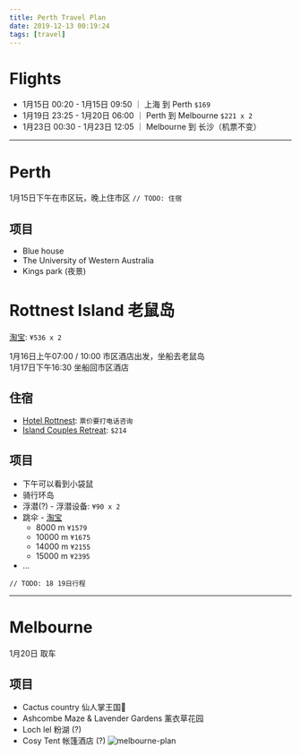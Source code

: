 ```yaml
---
title: Perth Travel Plan
date: 2019-12-13 00:19:24
tags: [travel]
---
```


# Flights 
* 1月15日 00:20 - 1月15日 09:50  ｜ 上海 到 Perth `$169`
* 1月19日 23:25 - 1月20日 06:00  ｜ Perth 到 Melbourne `$221 x 2`
* 1月23日 00:30 - 1月23日 12:05  ｜ Melbourne 到 长沙（机票不变）

<!-- more -->
---

# Perth
1月15日下午在市区玩，晚上住市区
`// TODO: 住宿`

## 项目
* Blue house
* The University of Western Australia
* Kings park (夜景)

# Rottnest Island 老鼠岛
[淘宝](https://traveldetail.fliggy.com/item.htm?spm=a230r.1.14.1.720d6f022EctP3&id=584671753240&ad_id=&am_id=&cm_id=140105335569ed55e27b&pm_id=&abbucket=19): `¥536 x 2`

1月16日上午07:00 / 10:00 市区酒店出发，坐船去老鼠岛  
1月17日下午16:30 坐船回市区酒店

## 住宿
* [Hotel Rottnest](https://www.rottnestisland.com/accommodation/accommodation-types/hotel-rottnest): `票价要打电话咨询`
* [Island Couples Retreat](https://www.rottnestisland.com/accommodation/accommodation-types/premium-accommodation): `$214`

## 项目
* 下午可以看到小袋鼠
* 骑行环岛
* 浮潜(?) - 浮潜设备: `¥90 x 2`
* 跳伞 - [淘宝](https://traveldetail.fliggy.hk/item.htm?spm=a230r.1.14.6.74ef7a24izunOz&id=573543623367&ad_id=&am_id=&cm_id=140105335569ed55e27b&pm_id=&abbucket=19)
  - 8000 m `¥1579`
  - 10000 m `¥1675`
  - 14000 m `¥2155`
  - 15000 m `¥2395`
* ...


`// TODO: 18 19日行程`

---

# Melbourne
1月20日 取车

## 项目
* Cactus country 仙人掌王国🌵
* Ashcombe Maze & Lavender Gardens 薰衣草花园
* Loch lel 粉湖 (?)
* Cosy Tent 帐篷酒店 (?)
![melbourne-plan](../../../../images/travel/melbourne-plan.png)
